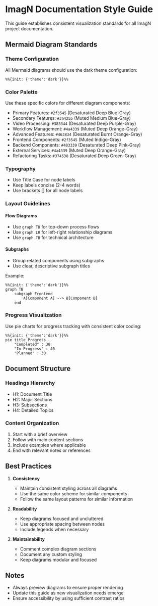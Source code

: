 # ImagN Documentation Style Guide

This guide establishes consistent visualization standards for all ImagN project documentation.

## Mermaid Diagram Standards

### Theme Configuration

All Mermaid diagrams should use the dark theme configuration:

```mermaid
%%{init: {'theme':'dark'}}%%
```

### Color Palette

Use these specific colors for different diagram components:

- Primary Features: `#2f3545` (Desaturated Deep Blue-Gray)
- Secondary Features: `#3a4255` (Muted Medium Blue-Gray)
- Video Processing: `#383344` (Desaturated Deep Purple-Gray)
- Workflow Management: `#4a4339` (Muted Deep Orange-Gray)
- Advanced Features: `#463834` (Desaturated Burnt Orange-Gray)
- Frontend Components: `#2f3545` (Muted Indigo-Gray)
- Backend Components: `#403339` (Desaturated Deep Pink-Gray)
- External Services: `#4a4339` (Muted Deep Orange-Gray)
- Refactoring Tasks: `#374538` (Desaturated Deep Green-Gray)

### Typography

- Use Title Case for node labels
- Keep labels concise (2-4 words)
- Use brackets [] for all node labels

### Layout Guidelines

#### Flow Diagrams
- Use `graph TD` for top-down process flows
- Use `graph LR` for left-right relationship diagrams
- Use `graph TB` for technical architecture

#### Subgraphs
- Group related components using subgraphs
- Use clear, descriptive subgraph titles

Example:
```mermaid
%%{init: {'theme':'dark'}}%%
graph TB
    subgraph Frontend
        A[Component A] --> B[Component B]
    end
```

### Progress Visualization

Use pie charts for progress tracking with consistent color coding:

```mermaid
%%{init: {'theme':'dark'}}%%
pie title Progress
    "Completed" : 30
    "In Progress" : 40
    "Planned" : 30
```

## Document Structure

### Headings Hierarchy
- H1: Document Title
- H2: Major Sections
- H3: Subsections
- H4: Detailed Topics

### Content Organization
1. Start with a brief overview
2. Follow with main content sections
3. Include examples where applicable
4. End with relevant notes or references

## Best Practices

1. **Consistency**
   - Maintain consistent styling across all diagrams
   - Use the same color scheme for similar components
   - Follow the same layout patterns for similar information

2. **Readability**
   - Keep diagrams focused and uncluttered
   - Use appropriate spacing between nodes
   - Include legends when necessary

3. **Maintainability**
   - Comment complex diagram sections
   - Document any custom styling
   - Keep diagrams modular and focused

## Notes
- Always preview diagrams to ensure proper rendering
- Update this guide as new visualization needs emerge
- Ensure accessibility by using sufficient contrast ratios